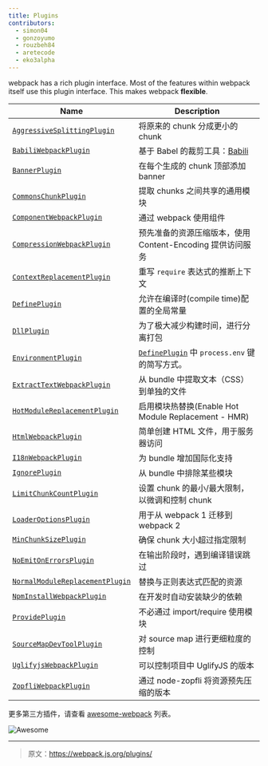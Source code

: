 ```yaml
---
title: Plugins
contributors:
  - simon04
  - gonzoyumo
  - rouzbeh84
  - aretecode
  - eko3alpha
---
```


webpack has a rich plugin interface. Most of the features within webpack itself use this plugin interface. This makes webpack **flexible**.

Name                                                     | Description
-------------------------------------------------------- | -----------
[`AggressiveSplittingPlugin`](/plugins/aggressive-splitting-plugin) | 将原来的 chunk 分成更小的 chunk
[`BabiliWebpackPlugin`](/plugins/babili-webpack-plugin)  | 基于 Babel 的裁剪工具：[Babili](https://github.com/babel/babili)
[`BannerPlugin`](/plugins/banner-plugin)                 | 在每个生成的 chunk 顶部添加 banner
[`CommonsChunkPlugin`](/plugins/commons-chunk-plugin)    | 提取 chunks 之间共享的通用模块
[`ComponentWebpackPlugin`](/plugins/component-webpack-plugin) | 通过 webpack 使用组件
[`CompressionWebpackPlugin`](/plugins/compression-webpack-plugin) | 预先准备的资源压缩版本，使用 Content-Encoding 提供访问服务
[`ContextReplacementPlugin`](/plugins/context-replacement-plugin) | 重写 `require` 表达式的推断上下文
[`DefinePlugin`](/plugins/define-plugin)           | 允许在编译时(compile time)配置的全局常量
[`DllPlugin`](/plugins/dll-plugin)                 | 为了极大减少构建时间，进行分离打包
[`EnvironmentPlugin`](/plugins/environment-plugin) | [`DefinePlugin`](./define-plugin) 中 `process.env` 键的简写方式。
[`ExtractTextWebpackPlugin`](/plugins/extract-text-webpack-plugin) | 从 bundle 中提取文本（CSS）到单独的文件
[`HotModuleReplacementPlugin`](/plugins/hot-module-replacement-plugin) | 启用模块热替换(Enable Hot Module Replacement - HMR)
[`HtmlWebpackPlugin`](/plugins/html-webpack-plugin)          | 简单创建 HTML 文件，用于服务器访问
[`I18nWebpackPlugin`](/plugins/i18n-webpack-plugin)          | 为 bundle 增加国际化支持
[`IgnorePlugin`](/plugins/ignore-plugin)                     | 从 bundle 中排除某些模块
[`LimitChunkCountPlugin`](/plugins/limit-chunk-count-plugin) | 设置 chunk 的最小/最大限制，以微调和控制 chunk
[`LoaderOptionsPlugin`](/plugins/loader-options-plugin)      | 用于从 webpack 1 迁移到 webpack 2
[`MinChunkSizePlugin`](/plugins/min-chunk-size-plugin)       | 确保 chunk 大小超过指定限制
[`NoEmitOnErrorsPlugin`](/plugins/no-emit-on-errors-plugin)  | 在输出阶段时，遇到编译错误跳过
[`NormalModuleReplacementPlugin`](/plugins/normal-module-replacement-plugin) | 替换与正则表达式匹配的资源
[`NpmInstallWebpackPlugin`](/plugins/npm-install-webpack-plugin) | 在开发时自动安装缺少的依赖
[`ProvidePlugin`](/plugins/provide-plugin)                       | 不必通过 import/require 使用模块
[`SourceMapDevToolPlugin`](/plugins/source-map-dev-tool-plugin)  | 对 source map 进行更细粒度的控制
[`UglifyjsWebpackPlugin`](/plugins/uglifyjs-webpack-plugin)      | 可以控制项目中 UglifyJS 的版本
[`ZopfliWebpackPlugin`](/plugins/zopfli-webpack-plugin)          | 通过 node-zopfli 将资源预先压缩的版本

更多第三方插件，请查看 [awesome-webpack](https://github.com/webpack-contrib/awesome-webpack#webpack-plugins) 列表。

![Awesome](../assets/awesome-badge.svg)

***

> 原文：https://webpack.js.org/plugins/
